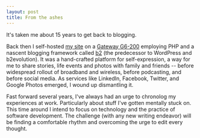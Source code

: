 ```yaml
---
layout: post
title: From the ashes
---
```


It's taken me about 15 years to get back to blogging.  

Back then I self-hosted [my site](https://web.archive.org/web/20020924155614/http://fastnsilver.mine.nu:80/) on a [Gateway G6-200](https://books.google.com/books?id=WVbZSlyrT5kC&pg=PA41&lpg=PA41&dq=gateway+1996+pentium+pro+tower&source=bl&ots=Vu3MTc2T2M&sig=DJ8SjTIl7z12D2QUss7Nd0GQtk8&hl=en&sa=X&ved=0ahUKEwidvf3DhqLVAhUS3GMKHTVeDpsQ6AEIQjAI#v=onepage&q=gateway%201996%20pentium%20pro%20tower&f=false) employing PHP and a nascent blogging framework called [b2](https://web.archive.org/web/20171006103655/https://cafelog.com) (the predecessor to WordPress and b2evolution). It was a hand-crafted platform for self-expression, a way for me to share stories, life events and photos with family and friends -- before widespread rollout of broadband and wireless, before podcasting, and before social media.  As services like LinkedIn, Facebook, Twitter, and Google Photos emerged, I wound up dismantling it.

Fast forward several years, I've always had an urge to chronolog my experiences at work.  Particularly about stuff I've gotten mentally stuck on.  This time around I intend to focus on technology and the practice of software development.  The challenge (with any new writing endeavor) will be finding a comfortable rhythm and overcoming the urge to edit every thought. 
